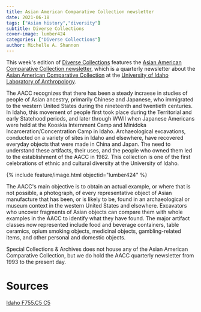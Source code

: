 ```yaml
---
title: Asian American Comparative Collection newsletter
date: 2021-06-18
tags: ["Asian history","diversity"]
subtitle: Diverse Collections
cover-image: lumber424
categories: ["Diverse Collections"]
author: Michelle A. Shannon
---
```


This week's edition of [Diverse Collections](https://harvester.lib.uidaho.edu/series/diversecollections.html) features the [Asian American Comparative Collection newsletter](https://alliance-primo.hosted.exlibrisgroup.com/permalink/f/m1uotc/CP71110284710001451), which is a quarterly newsletter about the [Asian American Comparative Collection](https://webpages.uidaho.edu/aacc/) at the [University of Idaho Laboratory of Anthropology](https://www.uidaho.edu/class/anthrolab).

The AACC recognizes that there has been a steady incraese in studies of people of Asian ancestry, primarily Chinese and Japanese, who immigrated to the western United States during the nineteenth and twentieth centuries. In Idaho, this movement of people first took place during the Territorial and early Statehood periods, and later through WWII when Japanese Americans were held at the Kooskia Internment Camp and Minidoka Incarceration/Concentration Camp in Idaho. Archaeological excavations, conducted on a variety of sites in Idaho and elsewhere, have recovered everyday objects that were made in China and Japan. The need to understand these artifacts, their uses, and the people who owned them led to the establishment of the AACC in 1982. This collection is one of the first celebrations of ethnic and cultural diversity at the University of Idaho.

{% include feature/image.html objectid="lumber424" %}

The AACC's main objective is to obtain an actual example, or where that is not possible, a photograph, of every representative object of Asian manufacture that has been, or is likely to be, found in an archaeological or museum context in the western United States and elsewhere. Excavators who uncover fragments of Asian objects can compare them with whole examples in the AACC to identify what they have found. The major artifact classes now represented include food and beverage containers, table ceramics, opium smoking objects, medicinal objects, gambling-related items, and other personal and domestic objects.

Special Collections & Archives does not house any of the Asian American Comparative Collection, but we do hold the AACC quarterly newsletter from 1993 to the present day. 

# Sources

[Idaho F755.C5 C5](https://alliance-primo.hosted.exlibrisgroup.com/permalink/f/m1uotc/CP71110284710001451)
